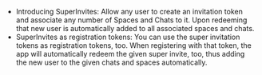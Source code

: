 - Introducing SuperInvites: Allow any user to create an invitation token and associate any number of Spaces and Chats to it. Upon redeeming that new user is automatically added to all associated spaces and chats.
- SuperInvites as registration tokens: You can use the super invitation tokens as registration tokens, too. When registering with that token, the app will automatically redeem the given super invite, too, thus adding the new user to the given chats and spaces automatically.
